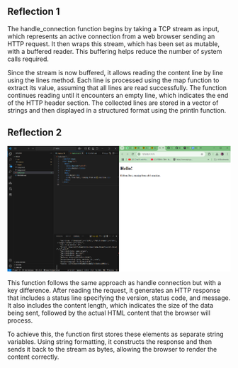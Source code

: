## Reflection 1

The handle_connection function begins by taking a TCP stream as input, which represents an active connection from a web browser sending an HTTP request. It then wraps this stream, which has been set as mutable, with a buffered reader. This buffering helps reduce the number of system calls required. 

Since the stream is now buffered, it allows reading the content line by line using the lines method. Each line is processed using the map function to extract its value, assuming that all lines are read successfully. The function continues reading until it encounters an empty line, which indicates the end of the HTTP header section. The collected lines are stored in a vector of strings and then displayed in a structured format using the println function.


## Reflection 2


![image info](image/Reflection2image.png)


This function follows the same approach as handle connection but with a key difference. After reading the request, it generates an HTTP response that includes a status line specifying the version, status code, and message. It also includes the content length, which indicates the size of the data being sent, followed by the actual HTML content that the browser will process.

To achieve this, the function first stores these elements as separate string variables. Using string formatting, it constructs the response and then sends it back to the stream as bytes, allowing the browser to render the content correctly.